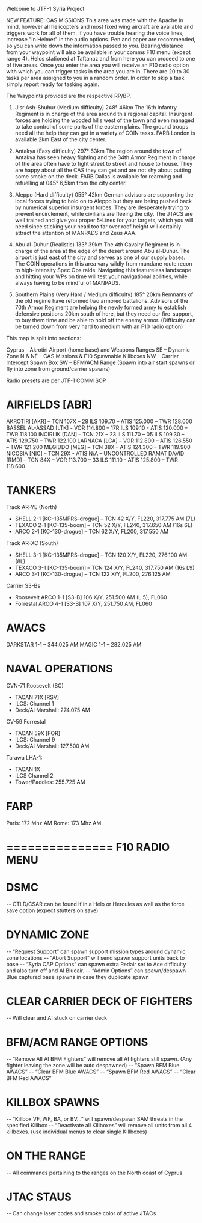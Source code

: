 Welcome to JTF-1 Syria Project

NEW FEATURE:
CAS MISSIONS
This area was made with the Apache in mind, however all helicopters and most fixed wing aircraft are available and triggers work for all of them.
If you have trouble hearing the voice lines, increase "In Helmet" in the audio options. Pen and paper are recommended, so you can write down the information passed to you. Bearing/distance from your waypoint will also be available in your comms F10 menu (except range 4).
Helos stationed at Taftanaz and from here you can proceed to one of five areas. Once you enter the area you will receive an F10 radio option with which you can trigger tasks in the area you are in. There are 20 to 30 tasks per area assigned to you in a random order. In order to skip a task simply report ready for tasking again.

The Waypoints provided are the respective RP/BP.
1. Jisr Ash-Shuhur (Medium difficulty) 248° 46km
The 16th Infantry Regiment is in charge of the area around this regional capital. Insurgent forces are holding the wooded hills west of the town and even managed to take control of some parts of the eastern plains. The ground troops need all the help they can get in a variety of COIN tasks. FARB London is available 2km East of the city center.

2. Antakya (Easy difficulty) 297° 63km
The region around the town of Antakya has seen heavy fighting and the 34th Armor Regiment in charge of the area often have to fight street to street and house to house. They are happy about all the CAS they can get and are not shy about putting some smoke on the deck. FARB Dallas is available for rearming and refuelling at 045° 6,5km from the city center.

3. Aleppo (Hard difficulty) 055° 42km
German advisors are supporting the local forces trying to hold on to Aleppo but they are being pushed back by numerical superior insurgent forces. They are desperately trying to prevent encirclement, while civilians are fleeing the city. The JTACS are well trained and give you proper 5-Lines for your targets, which you will need since sticking your head too far over roof height will certainly attract the attention of MANPADS and Zeus AAA.

4. Abu al-Duhur (Realistic) 133° 39km
The 4th Cavalry Regiment is in charge of the area at the edge of the desert around Abu al-Duhur. The airport is just east of the city and serves as one of our supply bases. The COIN operations in this area vary wildly from mundane route recon to high-intensity Spec Ops raids. Navigating this featureless landscape and hitting your WPs on time will test your navigational abilities, while always having to be mindful of MANPADS.

5. Southern Plains (Very Hard / Medium difficulty)  185° 20km
Remnants of the old regime have reformed two armored battalions. Advisors of the 70th Armor Regiment are helping the newly formed army to establish defensive positions 20km south of here, but they need our fire-support, to buy them time and be able to hold off the enemy armor. 
(Difficulty can be turned down from very hard to medium with an F10 radio option)


This map is split into sections:

Cyprus – Akrotiri Airport (home base) and Weapons Ranges
SE – Dynamic Zone
N & NE – CAS Missions & F10 Spawnable Killboxes
NW – Carrier Intercept Spawn Box 
SW – BFM/ACM Range (Spawn into air start spawns or fly into zone from ground/carrier spawns)

Radio presets are per JTF-1 COMM SOP

AIRFIELDS [ABR]
==================================
AKROTIRI [AKR] – TCN 107X – 28 ILS 109.70 – ATIS 125.000 – TWR 128.000 
BASSEL AL-ASSAD [LTK] -  VOR 114.800 – 17R ILS 109.10 - ATIS 120.000 – TWR 118.100
INCIRLIK [DAN] – TCN 21X – 23 ILS 111.70 – 05 ILS 109.30 – ATIS 129.750 – TWR 122.100
LARNACA [LCA] – VOR 112.800 – ATIS 126.550 – TWR 121.200
MEGIDDO [MEG] – TCN 38X – ATIS 124.300 – TWR 119.900
NICOSIA [NIC] – TCN 29X -  ATIS N/A – UNCONTROLLED 
RAMAT DAVID [RMD] – TCN 84X – VOR 113.700 – 33 ILS 111.10 - ATIS 125.800 – TWR 118.600

TANKERS
================
Track AR-YE (North)
- SHELL 2-1 [KC-135MPRS-drogue] – TCN 42 X/Y, FL220, 317.775 AM (7L)
- TEXACO 2-1 [KC-135-boom] – TCN 52 X/Y, FL240, 317.650 AM (16s 6L)
- ARCO 2-1 [KC-130-drogue] – TCN 62 X/Y, FL200, 317.550 AM

Track AR-XC (South)
- SHELL 3-1 [KC-135MPRS-drogue] – TCN 120 X/Y, FL220, 276.100 AM (8L)
- TEXACO 3-1 [KC-135-boom] – TCN 124 X/Y, FL240, 317.750 AM (16s L9)
- ARCO 3-1 [KC-130-drogue] – TCN 122 X/Y, FL200, 276.125 AM

Carrier S3-Bs
- Roosevelt ARCO 1-1 [S3-B] 106 X/Y, 251.500 AM (L 5), FL060
- Forrestal ARCO 4-1 [S3-B] 107 X/Y, 251.750 AM, FL060


AWACS
================
DARKSTAR 1-1 – 344.025 AM
MAGIC 1-1 – 282.025 AM

NAVAL OPERATIONS
================
CVN-71 Roosevelt (SC)
- TACAN 71X [RSV]
- ILCS: Channel 1
- Deck/AI Marshall: 274.075 AM

CV-59 Forrestal
- TACAN 59X [FOR]
- ILCS: Channel 9
- Deck/AI Marshall: 127.500 AM

Tarawa LHA-1:
- TACAN 1X
- ILCS Channel 2
- Tower/Paddles: 255.725 AM

FARP
======
Paris: 172 Mhz AM
Rome: 173 Mhz AM

===============
F10 RADIO MENU
===============
DSMC
=====
-- CTLD/CSAR can be found if in a Helo or Hercules as well as the force save option (expect stutters on save)

DYNAMIC ZONE
=============
-- “Request Support” can spawn support mission types around dynamic zone locations
-- “Abort Support” will send spawn support units back to base
-- “Syria CAP Options” can spawn extra Redair set to Ace difficulty and also turn off and AI Blueair.
-- “Admin Options” can spawn/despawn Blue captured base spawns in case they duplicate spawn

CLEAR CARRIER DECK OF FIGHTERS
============================
-- Will clear and AI stuck on carrier deck

BFM/ACM RANGE OPTIONS
======================
-- “Remove All AI BFM Fighters” will remove all AI fighters still spawn. (Any fighter leaving the zone will be auto despawned)
-- “Spawn BFM Blue AWACS”
-- “Clear BFM Blue AWACS”
-- “Spawn BFM Red AWACS”
-- “Clear BFM Red AWACS”

KILLBOX SPAWNS
==============
-- “Killbox VF, WF, BA, or BV…” will spawn/despawn SAM threats in the specified Killbox
-- “Deactivate all Killboxes” will remove all units from all 4 killboxes. (use individual menus to clear single Killboxes)

ON THE RANGE
=============
-- All commands pertaining to the ranges on the North coast of Cyprus

JTAC STAUS
==========
-- Can change laser codes and smoke color of active JTACs
